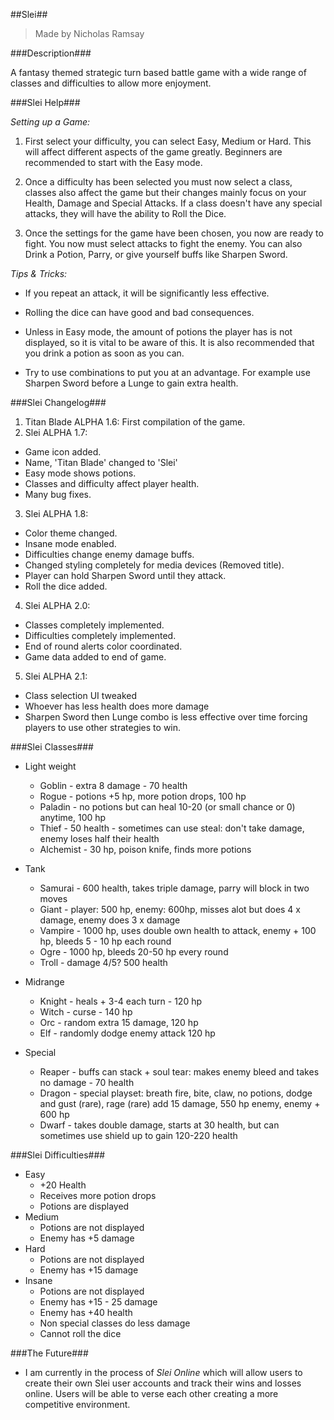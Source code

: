 ##Slei##
> Made by Nicholas Ramsay

###Description###

A fantasy themed strategic turn based battle game with a wide range of classes and difficulties to allow more enjoyment.

###Slei Help###

*Setting up a Game:*

1. First select your difficulty, you can select Easy, Medium or Hard. This will affect different aspects of the game greatly. Beginners are recommended to start with the Easy mode.

2. Once a difficulty has been selected you must now select a class, classes also affect the game but their changes mainly focus on your Health, Damage and Special Attacks. If a class doesn't have any special attacks, they will have the ability to Roll the Dice.

3. Once the settings for the game have been chosen, you now are ready to fight. You now must select attacks to fight the enemy. You can also Drink a Potion, Parry, or give yourself buffs like Sharpen Sword.

*Tips & Tricks:*
- If you repeat an attack, it will be significantly less effective.

- Rolling the dice can have good and bad consequences.

- Unless in Easy mode, the amount of potions the player has is not displayed, so it is vital to be aware of this. It is also recommended that you drink a potion as soon as you can.

- Try to use combinations to put you at an advantage. For example use Sharpen Sword before a Lunge to gain extra health.

###Slei Changelog###

1. Titan Blade ALPHA 1.6: First compilation of the game.
2. Slei ALPHA 1.7:
  - Game icon added.
  - Name, 'Titan Blade' changed to 'Slei'
  - Easy mode shows potions.
  - Classes and difficulty affect player health.
  - Many bug fixes.
3. Slei ALPHA 1.8:
  - Color theme changed.
  - Insane mode enabled.
  - Difficulties change enemy damage buffs.
  - Changed styling completely for media devices (Removed title).
  - Player can hold Sharpen Sword until they attack.
  - Roll the dice added.
4. Slei ALPHA 2.0:
  - Classes completely implemented.
  - Difficulties completely implemented.
  - End of round alerts color coordinated.
  - Game data added to end of game.
5. Slei ALPHA 2.1:
  - Class selection UI tweaked
  - Whoever has less health does more damage
  - Sharpen Sword then Lunge combo is less effective over time forcing players to use other strategies to win.

###Slei Classes###

  - Light weight
    - Goblin - extra 8 damage - 70 health
    - Rogue - potions +5 hp, more potion drops, 100 hp
    - Paladin - no potions but can heal 10-20 (or small chance or 0) anytime, 100 hp
    - Thief - 50 health - sometimes can use steal: don't take damage, enemy loses half their health
    - Alchemist - 30 hp, poison knife, finds more potions

 - Tank
    - Samurai - 600 health, takes triple damage, parry will block in two moves
    - Giant - player: 500 hp, enemy: 600hp, misses alot but does 4 x damage, enemy does 3 x damage
    - Vampire - 1000 hp, uses double own health to attack, enemy + 100 hp, bleeds 5 - 10 hp each round
    - Ogre - 1000 hp, bleeds 20-50 hp every round
    - Troll - damage 4/5? 500 health

 - Midrange
    - Knight - heals + 3-4 each turn - 120 hp
    - Witch - curse - 140 hp
    - Orc - random extra 15 damage, 120 hp
    - Elf - randomly dodge enemy attack 120 hp

 - Special
    - Reaper - buffs can stack + soul tear: makes enemy bleed and takes no damage - 70 health
    - Dragon - special playset: breath fire, bite, claw, no potions, dodge and gust (rare), rage (rare) add 15 damage, 550 hp enemy, enemy + 600 hp
    - Dwarf - takes double damage, starts at 30 health, but can sometimes use shield up to gain 120-220 health

 ###Slei Difficulties###

 - Easy
    - +20 Health
    - Receives more potion drops
    - Potions are displayed
 - Medium
    - Potions are not displayed
    - Enemy has +5 damage
 - Hard
    - Potions are not displayed
    - Enemy has +15 damage
 - Insane
    - Potions are not displayed
    - Enemy has +15 - 25 damage
    - Enemy has +40 health
    - Non special classes do less damage
    - Cannot roll the dice

###The Future###

  - I am currently in the process of *Slei Online* which will allow users to create their own Slei user accounts and track their wins and losses online. Users will be able to verse each other creating a more competitive environment.
